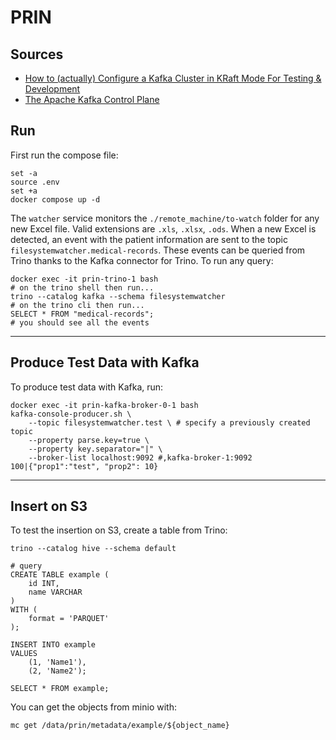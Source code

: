 # PRIN

## Sources

- [How to (actually) Configure a Kafka Cluster in KRaft Mode For Testing & Development](https://medium.com/@hjdjoo/how-to-actually-configure-a-kafka-cluster-in-kraft-mode-for-testing-development-8f90f09e36b1)
- [The Apache Kafka Control Plane](https://developer.confluent.io/courses/architecture/control-plane/)

## Run

First run the compose file:

```
set -a
source .env
set +a
docker compose up -d
```

The `watcher` service monitors the `./remote_machine/to-watch` folder for any new Excel file. Valid extensions are `.xls`, `.xlsx`, `.ods`. When a new Excel is detected, an event with the patient information are sent to the topic `filesystemwatcher.medical-records`. These events can be queried from Trino thanks to the Kafka connector for Trino. To run any query:

```
docker exec -it prin-trino-1 bash
# on the trino shell then run...
trino --catalog kafka --schema filesystemwatcher
# on the trino cli then run...
SELECT * FROM "medical-records";
# you should see all the events
```

---

## Produce Test Data with Kafka

To produce test data with Kafka, run:

```
docker exec -it prin-kafka-broker-0-1 bash
kafka-console-producer.sh \
    --topic filesystemwatcher.test \ # specify a previously created topic
    --property parse.key=true \
    --property key.separator="|" \
    --broker-list localhost:9092 #,kafka-broker-1:9092
100|{"prop1":"test", "prop2": 10}
```

---

## Insert on S3

To test the insertion on S3, create a table from Trino:

```
trino --catalog hive --schema default

# query
CREATE TABLE example (
    id INT,
    name VARCHAR
)
WITH (
    format = 'PARQUET'
);

INSERT INTO example
VALUES 
    (1, 'Name1'),
    (2, 'Name2');

SELECT * FROM example;
```

You can get the objects from minio with:

```
mc get /data/prin/metadata/example/${object_name}
```